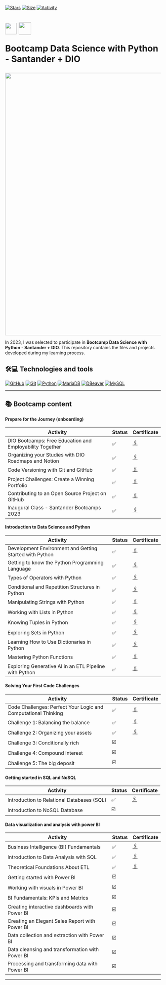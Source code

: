 [![Stars](https://img.shields.io/github/stars/maluojuara/data_science_bootcamp_santander_dio?color=ffff00&label=Stars&logo=Stars&style=?style=flat)](https://github.com/maluojuara/data_science_bootcamp_santander_dio)
[![Size](https://img.shields.io/github/repo-size/maluojuara/data_science_bootcamp_santander_dio?color=blue&label=Size&logo=Size&style=?style=flat)](https://github.com/maluojuara/data_science_bootcamp_santander_dio)
[![Activity](https://img.shields.io/github/last-commit/maluojuara/data_science_bootcamp_santander_dio?color=red&label=Last%20Commit&style=flat)](https://github.com/maluojuara/data_science_bootcamp_santander_dio)


<h1>
    <a href="https://app.becas-santander.com/pt-BR/program/bolsas-santander-santander-bootcamp-2023">
      <img align="center" width="37px" src="https://companieslogo.com/img/orig/SAN.D-b32b4cfd.png?t=1690536229"></a>
     <img align="center" width="40px" src="https://hermes.digitalinnovation.one/assets/diome/logo-minimized.png"></a>
    
  <span> Bootcamp Data Science with Python - Santander + DIO </span>
</h1>

<img width="850px" src="https://i.ytimg.com/vi/ex12hW8cqRE/maxresdefault.jpg">

In 2023, I was selected to participate in **Bootcamp Data Science with Python - Santander + DIO**. This repository contains the files and projects developed during my learning process.

## 🛠️💻  Technologies and tools

[![GitHub](https://img.shields.io/badge/GitHub-000?style=for-the-badge&logo=github&logoColor=30A3DC)](https://docs.github.com/)
[![Git](https://img.shields.io/badge/Git-000?style=for-the-badge&logo=git&logoColor=E94D5F)](https://git-scm.com/doc)
[![Python](https://img.shields.io/badge/Python-000?style=for-the-badge&logo=python&logoColor=blue)](https://www.python.org)
[![MariaDB](https://img.shields.io/badge/MariaDB-000?style=for-the-badge&logo=mariadb&logoColor=blue)](https://mariadb.org)
[![DBeaver](https://img.shields.io/badge/dbeaver-000?style=for-the-badge&logo=dbeaver&logoColor=brown)](https://dbeaver.io)
[![MySQL](https://img.shields.io/badge/MySQL-000?style=for-the-badge&logo=mysql&logoColor=white)](https://mysql.com) 




***

## 📚  Bootcamp content  

#### Prepare for the Journey (onboarding)

<div align="left">

| Activity                                                   | Status | Certificate                                          |
| ---------------------------------------------------------  | ------- | ---------------------------------------------------  | 
| DIO Bootcamps: Free Education and Employability Together   |✅      | [🖇️](https://www.dio.me/certificate/B9670519/share)  |         
| Organizing your Studies with DIO Roadmaps and Notion       |✅      | [🖇️](https://www.dio.me/certificate/140F30C2/share)  | 
| Code Versioning with Git and GitHub                        |✅      | [🖇️](https://www.dio.me/certificate/1B94AD8B/share)  |         
| Project Challenges: Create a Winning Portfolio             |✅      | [🖇️](https://www.dio.me/certificate/1E19E49A/share)  | 
| Contributing to an Open Source Project on GitHub           |✅      | [🖇️](https://www.dio.me/certificate/FEEF41F1/share)  | 
| Inaugural Class - Santander Bootcamps 2023                 |✅      | [🖇️](https://www.dio.me/certificate/0BF9225E/share)  | 


</div>


#### Introduction to Data Science and Python 

<div align="left">

| Activity                                                   | Status | Certificate                                          |
| ---------------------------------------------------------  | ------- | ---------------------------------------------------  | 
| Development Environment and Getting Started with Python    |✅      | [🖇️](https://www.dio.me/certificate/AE0501D6/share)  |         
| Getting to know the Python Programming Language            |✅      | [🖇️](https://www.dio.me/certificate/B98A2A46/share)  | 
| Types of Operators with Python                             |✅      | [🖇️](https://www.dio.me/certificate/4C3493F1/share)  |         
| Conditional and Repetition Structures in Python            |✅      | [🖇️](https://www.dio.me/certificate/5841A70C/share)  | 
| Manipulating Strings with Python                           |✅      | [🖇️](https://www.dio.me/certificate/D5B0338B/share)  | 
| Working with Lists in Python                               |✅      | [🖇️](https://www.dio.me/certificate/21F4E7EC/share)  | 
| Knowing Tuples in Python                                   |✅      | [🖇️](https://www.dio.me/certificate/8965691B/share)  | 
| Exploring Sets in Python                                   |✅      | [🖇️](https://www.dio.me/certificate/CF016ED0/share)  |
| Learning How to Use Dictionaries in Python                 |✅      | [🖇️](https://www.dio.me/certificate/553B6098/share)  |
| Mastering Python Functions                                 |✅      | [🖇️](https://www.dio.me/certificate/C577828E/share)  | 
| Exploring Generative AI in an ETL Pipeline with Python     |✅      | [🖇️](https://www.dio.me/certificate/5564E1CF/share)  | 


</div>

#### Solving Your First Code Challenges

<div align="left">

| Activity                                                          | Status | Certificate                                          |
| ----------------------------------------------------------------- | ------- | --------------------------------------------------- | 
| Code Challenges: Perfect Your Logic and Computational Thinking    |✅      | [🖇️](https://www.dio.me/certificate/AE0501D6/share) |
| Challenge 1: Balancing the balance                                |✅      | [🖇️](https://github.com/maluojuara/data_science_bootcamp_santander_dio/blob/main/Small_code_challenges/challenge_1.py)  | 
| Challenge 2: Organizing your assets                               |✅      | [🖇️](https://github.com/maluojuara/data_science_bootcamp_santander_dio/blob/main/Small_code_challenges/challenge_2.py)  | 
| Challenge 3: Conditionally rich                                   |☑️      | []()  | 
| Challenge 4: Compound interest                                    |☑️      | []()  | 
| Challenge 5: The big deposit                                      |☑️      | []()  | 


</div>

#### Getting started in SQL and NoSQL

<div align="left">

| Activity                                                          | Status | Certificate                                          |
| ----------------------------------------------------------------- | ------- | --------------------------------------------------- | 
| Introduction to Relational Databases (SQL)                        |✅      | [🖇️](https://www.dio.me/certificate/6B972BAF/share) |
| Introduction to NoSQL Database                                    |☑️       | []()  | 



</div>

#### Data visualization and analysis with power BI

<div align="left">

| Activity                                                          | Status | Certificate                                         |
| ----------------------------------------------------------------- | ------- | ---------------------------------------------------| 
| Business Intelligence (BI) Fundamentals                           |✅      | [🖇️](https://www.dio.me/certificate/CB2D353E/share) |
| Introduction to Data Analysis with SQL                            |✅      | [🖇️](https://www.dio.me/certificate/C31FCAA4/share) | 
| Theoretical Foundations About ETL                                 |✅      | [🖇️](https://www.dio.me/certificate/85F76BB7/share) | 
| Getting started with Power BI                                     |☑️      | []()  | 
| Working with visuals in Power BI                                  |☑️      | []()  | 
| BI Fundamentals: KPIs and Metrics                                 |☑️      | []()  | 
| Creating interactive dashboards with Power BI                     |☑️      | []()  |
| Creating an Elegant Sales Report with Power BI                    |☑️      | []()  |
| Data collection and extraction with Power BI                      |☑️      | []()  |
| Data cleansing and transformation with Power BI                   |☑️      | []()  |
| Processing and transforming data with Power BI                    |☑️      | []()  |

</div>

***
##  

